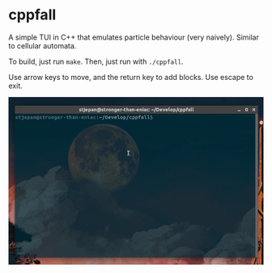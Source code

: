 # cppfall

A simple TUI in C++ that emulates particle behaviour (very naively). Similar to cellular automata.

To build, just run `make`. Then, just run with `./cppfall`.

Use arrow keys to move, and the return key to add blocks. Use escape to exit.

![](demo/cppfall-demo.gif)
